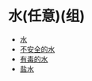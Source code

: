 # 水(任意)(组)  
- [水](LQ_Water.md)  
- [不安全的水](LQ_WaterUnsafe.md)  
- [有毒的水](LQ_WaterToxic.md)  
- [盐水](LQ_WaterSalt.md)  
